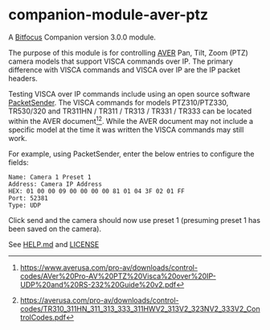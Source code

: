 # companion-module-aver-ptz
A [Bitfocus](https://github.com/bitfocus) Companion version 3.0.0 module.

The purpose of this module is for controlling [AVER](https://averusa.com/products/ptz-camera/) Pan, Tilt, Zoom (PTZ) camera models that support VISCA commands over IP. The primary difference with VISCA commands and VISCA over IP are the IP packet headers.

Testing VISCA over IP commands include using an open source software [PacketSender](https://packetsender.com/). The VISCA commands for models PTZ310/PTZ330, TR530/320 and TR311HN / TR311 / TR313 / TR331 / TR333 can be located within the AVER document[^1][^2]. While the AVER document may not include a specific model at the time it was written the VISCA commands may still work.

For example, using PacketSender, enter the below entries to configure the fields:

```
Name: Camera 1 Preset 1
Address: Camera IP Address
HEX: 01 00 00 09 00 00 00 00 81 01 04 3F 02 01 FF
Port: 52381
Type: UDP
```
Click send and the camera should now use preset 1 (presuming preset 1 has been saved on the camera).

[^1]: https://www.averusa.com/pro-av/downloads/control-codes/AVer%20Pro-AV%20PTZ%20Visca%20over%20IP-UDP%20and%20RS-232%20Guide%20v2.pdf
[^2]: https://averusa.com/pro-av/downloads/control-codes/TR310_311HN_311_313_333_311HWV2_313V2_323NV2_333V2_ControlCodes.pdf

See [HELP.md](./HELP.md) and [LICENSE](./LICENSE)
